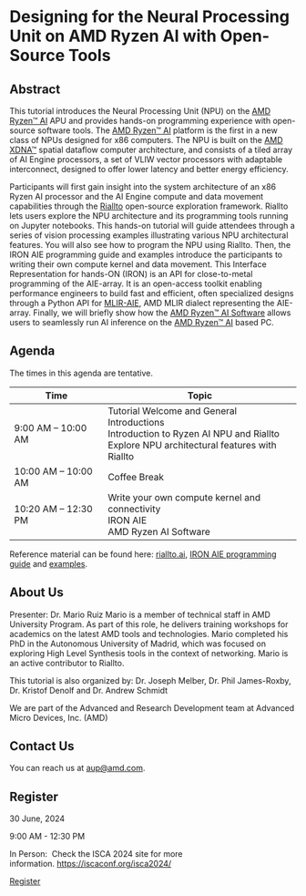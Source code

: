 # Designing for the Neural Processing Unit on AMD Ryzen AI with Open-Source Tools

## Abstract

This tutorial introduces the Neural Processing Unit (NPU) on the [AMD Ryzen™ AI](https://www.amd.com/en/products/processors/consumer/ryzen-ai.html) APU and provides hands-on programming experience with open-source software tools. The [AMD Ryzen™ AI](https://www.amd.com/en/products/processors/consumer/ryzen-ai.html) platform is the first in a new class of NPUs designed for x86 computers. The NPU is built on the [AMD XDNA™](https://www.amd.com/en/technologies/xdna.html) spatial dataflow computer architecture, and consists of a tiled array of AI Engine processors, a set of VLIW vector processors with adaptable interconnect, designed to offer lower latency and better energy efficiency.

Participants will first gain insight into the system architecture of an x86 Ryzen AI processor and the AI Engine compute and data movement capabilities through the [Riallto](https://riallto.ai/) open-source exploration framework. Riallto lets users explore the NPU architecture and its programming tools running on Jupyter notebooks. This hands-on tutorial will guide attendees through a series of vision processing examples illustrating various NPU architectural features. You will also see how to program the NPU using Riallto. Then, the IRON AIE programming guide and examples introduce the participants to writing their own compute kernel and data movement. This Interface Representation for hands-ON (IRON) is an API for close-to-metal programming of the AIE-array. It is an open-access toolkit enabling performance engineers to build fast and efficient, often specialized designs through a Python API for [MLIR-AIE](https://github.com/Xilinx/mlir-aie), AMD MLIR dialect representing the AIE-array. Finally, we will briefly show how the [AMD Ryzen™ AI Software]() allows users to seamlessly run AI inference on the [AMD Ryzen™ AI](https://www.amd.com/en/products/processors/consumer/ryzen-ai.html) based PC.

## Agenda

The times in this agenda are tentative.

| Time                | Topic |
|---------------------|-------|
| 9:00 AM – 10:00 AM  | Tutorial Welcome and General Introductions <br> Introduction to Ryzen AI NPU and Riallto <br> Explore NPU architectural features with Riallto |
| 10:00 AM – 10:00 AM | Coffee Break |
| 10:20 AM – 12:30 PM | Write your own compute kernel and connectivity <br> IRON AIE <br> AMD Ryzen AI Software |

Reference material can be found here: [riallto.ai](https://riallto.ai/), [IRON AIE programming guide](https://github.com/Xilinx/mlir-aie/blob/main/programming_guide/README.md) and [examples](https://github.com/Xilinx/mlir-aie/tree/main/programming_examples).

## About Us

Presenter: Dr. Mario Ruiz
Mario is a member of technical staff in AMD University Program. As part of this role, he delivers training workshops for academics on the latest AMD tools and technologies. Mario completed his PhD in the Autonomous University of Madrid, which was focused on exploring High Level Synthesis tools in the context of networking. Mario is an active contributor to Riallto.

This tutorial is also organized by: Dr. Joseph Melber, Dr. Phil James-Roxby, Dr. Kristof Denolf and Dr. Andrew Schmidt

We are part of the Advanced and Research Development team at Advanced Micro Devices, Inc. (AMD)

## Contact Us

You can reach us at [aup@amd.com](mailto:aup@amd.com?subject=FPL%202024%20NPU%20Tutorial).

## Register

<p><span class="icon-calendar">30 June, 2024</span></p>

<p><span class="icon-time">9:00 AM - 12:30 PM</span></p>

<p><span class="icon-map">In Person:&nbsp; Check the ISCA 2024 site for more information.&nbsp;<a
        href="https://iscaconf.org/isca2024/">https://iscaconf.org/isca2024/</a></span></p>

<p><a href="https://www.iscaconf.org/isca2024/attend/register.php"><span class="icon-check-circle">Register</span></a></p>
